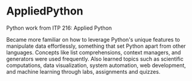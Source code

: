 # AppliedPython
Python work from ITP 216: Applied Python

Became more familiar on how to leverage Python's unique features to manipulate data effortlessly, something that set Python apart from other languages. Concepts like list comprehensions, context managers, and generators were used frequently. Also  learned topics such as scientific computations, data visualization, system automation, web development, and machine learning through labs, assignments and quizzes. 
